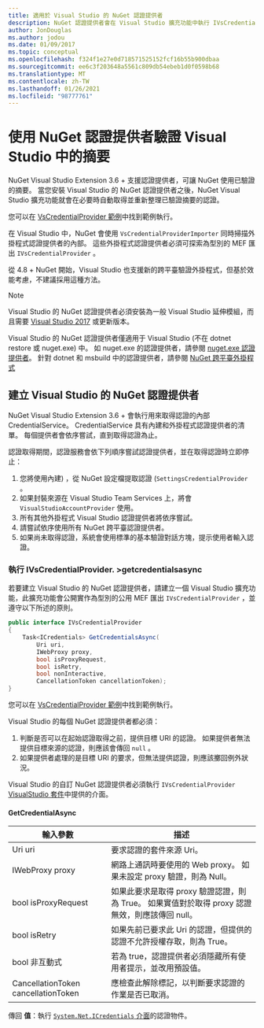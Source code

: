 ```yaml
---
title: 適用於 Visual Studio 的 NuGet 認證提供者
description: NuGet 認證提供者會在 Visual Studio 擴充功能中執行 IVsCredentialProvider 介面，以透過摘要進行驗證。
author: JonDouglas
ms.author: jodou
ms.date: 01/09/2017
ms.topic: conceptual
ms.openlocfilehash: f324f1e27e0d718571525152fcf16b55b900dbaa
ms.sourcegitcommit: ee6c3f203648a5561c809db54ebeb1d0f0598b68
ms.translationtype: MT
ms.contentlocale: zh-TW
ms.lasthandoff: 01/26/2021
ms.locfileid: "98777761"
---
```

# <a name="authenticating-feeds-in-visual-studio-with-nuget-credential-providers"></a>使用 NuGet 認證提供者驗證 Visual Studio 中的摘要

NuGet Visual Studio Extension 3.6 + 支援認證提供者，可讓 NuGet 使用已驗證的摘要。
當您安裝 Visual Studio 的 NuGet 認證提供者之後，NuGet Visual Studio 擴充功能就會在必要時自動取得並重新整理已驗證摘要的認證。

您可以在 [VsCredentialProvider 範例](https://github.com/NuGet/Samples/tree/master/VsCredentialProvider)中找到範例執行。

在 Visual Studio 中，NuGet 會使用 `VsCredentialProviderImporter` 同時掃描外掛程式認證提供者的內部。 這些外掛程式認證提供者必須可探索為型別的 MEF 匯出 `IVsCredentialProvider` 。

從 4.8 + NuGet 開始，Visual Studio 也支援新的跨平臺驗證外掛程式，但基於效能考慮，不建議採用這種方法。

> [!Note]
> Visual Studio 的 NuGet 認證提供者必須安裝為一般 Visual Studio 延伸模組，而且需要 [Visual Studio 2017](https://aka.ms/vs/15/release/vs_enterprise.exe) 或更新版本。
>
> Visual Studio 的 NuGet 認證提供者僅適用于 Visual Studio (不在 dotnet restore 或 nuget.exe) 中。 如 nuget.exe 的認證提供者，請參閱 [nuget.exe 認證提供者](nuget-exe-Credential-providers.md)。
> 針對 dotnet 和 msbuild 中的認證提供者，請參閱 [NuGet 跨平臺外掛程式](nuget-cross-platform-authentication-plugin.md)

## <a name="creating-a-nuget-credential-provider-for-visual-studio"></a>建立 Visual Studio 的 NuGet 認證提供者

NuGet Visual Studio Extension 3.6 + 會執行用來取得認證的內部 CredentialService。 CredentialService 具有內建和外掛程式認證提供者的清單。 每個提供者會依序嘗試，直到取得認證為止。

認證取得期間，認證服務會依下列順序嘗試認證提供者，並在取得認證時立即停止：

1. 您將使用內建) ，從 NuGet 設定檔提取認證 (`SettingsCredentialProvider` 。
1. 如果封裝來源在 Visual Studio Team Services 上，將會 `VisualStudioAccountProvider` 使用。
1. 所有其他外掛程式 Visual Studio 認證提供者將依序嘗試。
1. 請嘗試依序使用所有 NuGet 跨平臺認證提供者。
1. 如果尚未取得認證，系統會使用標準的基本驗證對話方塊，提示使用者輸入認證。

### <a name="implementing-ivscredentialprovidergetcredentialsasync"></a>執行 IVsCredentialProvider. >getcredentialsasync

若要建立 Visual Studio 的 NuGet 認證提供者，請建立一個 Visual Studio 擴充功能，此擴充功能會公開實作為型別的公用 MEF 匯出 `IVsCredentialProvider` ，並遵守以下所述的原則。

```cs
public interface IVsCredentialProvider
{
    Task<ICredentials> GetCredentialsAsync(
        Uri uri,
        IWebProxy proxy,
        bool isProxyRequest,
        bool isRetry,
        bool nonInteractive,
        CancellationToken cancellationToken);
}
```

您可以在 [VsCredentialProvider 範例](https://github.com/NuGet/Samples/tree/master/VsCredentialProvider)中找到範例執行。

Visual Studio 的每個 NuGet 認證提供者都必須：

1. 判斷是否可以在起始認證取得之前，提供目標 URI 的認證。 如果提供者無法提供目標來源的認證，則應該會傳回 `null` 。
1. 如果提供者處理的是目標 URI 的要求，但無法提供認證，則應該擲回例外狀況。

Visual Studio 的自訂 NuGet 認證提供者必須執行 `IVsCredentialProvider` [VisualStudio 套件](https://www.nuget.org/packages/NuGet.VisualStudio/)中提供的介面。

#### <a name="getcredentialasync"></a>GetCredentialAsync

| 輸入參數 |描述|
| ----------------|-----------|
| Uri uri | 要求認證的套件來源 Uri。|
| IWebProxy proxy | 網路上通訊時要使用的 Web proxy。 如果未設定 proxy 驗證，則為 Null。 |
| bool isProxyRequest | 如果此要求是取得 proxy 驗證認證，則為 True。 如果實值對於取得 proxy 認證無效，則應該傳回 null。 |
| bool isRetry | 如果先前已要求此 Uri 的認證，但提供的認證不允許授權存取，則為 True。 |
| bool 非互動式 | 若為 true，認證提供者必須隱藏所有使用者提示，並改用預設值。 |
| CancellationToken cancellationToken | 應檢查此解除標記，以判斷要求認證的作業是否已取消。 |

傳回 **值**：執行 [ `System.Net.ICredentials` 介面](/dotnet/api/system.net.icredentials?view=netstandard-2.0)的認證物件。
